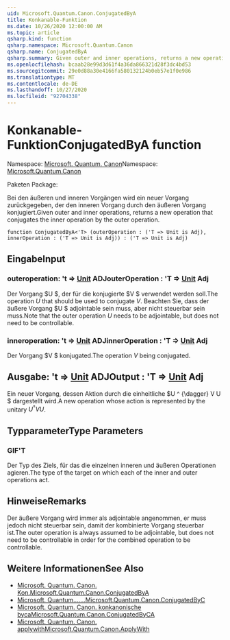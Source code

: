 ```yaml
---
uid: Microsoft.Quantum.Canon.ConjugatedByA
title: Konkanable-Funktion
ms.date: 10/26/2020 12:00:00 AM
ms.topic: article
qsharp.kind: function
qsharp.namespace: Microsoft.Quantum.Canon
qsharp.name: ConjugatedByA
qsharp.summary: Given outer and inner operations, returns a new operation that conjugates the inner operation by the outer operation.
ms.openlocfilehash: bcaab28e99d3d61f4a36da866321d28f3dc4bd53
ms.sourcegitcommit: 29e0d88a30e4166fa580132124b0eb57e1f0e986
ms.translationtype: MT
ms.contentlocale: de-DE
ms.lasthandoff: 10/27/2020
ms.locfileid: "92704338"
---
```

# <a name="conjugatedbya-function"></a><span data-ttu-id="74c72-102">Konkanable-Funktion</span><span class="sxs-lookup"><span data-stu-id="74c72-102">ConjugatedByA function</span></span>

<span data-ttu-id="74c72-103">Namespace: [Microsoft. Quantum. Canon](xref:Microsoft.Quantum.Canon)</span><span class="sxs-lookup"><span data-stu-id="74c72-103">Namespace: [Microsoft.Quantum.Canon](xref:Microsoft.Quantum.Canon)</span></span>

<span data-ttu-id="74c72-104">Paketen [](https://nuget.org/packages/)</span><span class="sxs-lookup"><span data-stu-id="74c72-104">Package: [](https://nuget.org/packages/)</span></span>


<span data-ttu-id="74c72-105">Bei den äußeren und inneren Vorgängen wird ein neuer Vorgang zurückgegeben, der den inneren Vorgang durch den äußeren Vorgang konjugiert.</span><span class="sxs-lookup"><span data-stu-id="74c72-105">Given outer and inner operations, returns a new operation that conjugates the inner operation by the outer operation.</span></span>

```qsharp
function ConjugatedByA<'T> (outerOperation : ('T => Unit is Adj), innerOperation : ('T => Unit is Adj)) : ('T => Unit is Adj)
```


## <a name="input"></a><span data-ttu-id="74c72-106">Eingabe</span><span class="sxs-lookup"><span data-stu-id="74c72-106">Input</span></span>

### <a name="outeroperation--t--unit-adj"></a><span data-ttu-id="74c72-107">outeroperation: 't => [Unit](xref:microsoft.quantum.lang-ref.unit) ADJ</span><span class="sxs-lookup"><span data-stu-id="74c72-107">outerOperation : 'T => [Unit](xref:microsoft.quantum.lang-ref.unit) Adj</span></span>

<span data-ttu-id="74c72-108">Der Vorgang $U $, der für die konjugierte $V $ verwendet werden soll.</span><span class="sxs-lookup"><span data-stu-id="74c72-108">The operation $U$ that should be used to conjugate $V$.</span></span> <span data-ttu-id="74c72-109">Beachten Sie, dass der äußere Vorgang $U $ adjointable sein muss, aber nicht steuerbar sein muss.</span><span class="sxs-lookup"><span data-stu-id="74c72-109">Note that the outer operation $U$ needs to be adjointable, but does not need to be controllable.</span></span>


### <a name="inneroperation--t--unit-adj"></a><span data-ttu-id="74c72-110">inneroperation: 't => [Unit](xref:microsoft.quantum.lang-ref.unit) ADJ</span><span class="sxs-lookup"><span data-stu-id="74c72-110">innerOperation : 'T => [Unit](xref:microsoft.quantum.lang-ref.unit) Adj</span></span>

<span data-ttu-id="74c72-111">Der Vorgang $V $ konjugated.</span><span class="sxs-lookup"><span data-stu-id="74c72-111">The operation $V$ being conjugated.</span></span>



## <a name="output--t--unit-adj"></a><span data-ttu-id="74c72-112">Ausgabe: 't => [Unit](xref:microsoft.quantum.lang-ref.unit) ADJ</span><span class="sxs-lookup"><span data-stu-id="74c72-112">Output : 'T => [Unit](xref:microsoft.quantum.lang-ref.unit) Adj</span></span>

<span data-ttu-id="74c72-113">Ein neuer Vorgang, dessen Aktion durch die einheitliche $U ^ {\dagger} V U $ dargestellt wird.</span><span class="sxs-lookup"><span data-stu-id="74c72-113">A new operation whose action is represented by the unitary $U^{\dagger} V U$.</span></span>

## <a name="type-parameters"></a><span data-ttu-id="74c72-114">Typparameter</span><span class="sxs-lookup"><span data-stu-id="74c72-114">Type Parameters</span></span>

### <a name="t"></a><span data-ttu-id="74c72-115">GIF</span><span class="sxs-lookup"><span data-stu-id="74c72-115">'T</span></span>

<span data-ttu-id="74c72-116">Der Typ des Ziels, für das die einzelnen inneren und äußeren Operationen agieren.</span><span class="sxs-lookup"><span data-stu-id="74c72-116">The type of the target on which each of the inner and outer operations act.</span></span>

## <a name="remarks"></a><span data-ttu-id="74c72-117">Hinweise</span><span class="sxs-lookup"><span data-stu-id="74c72-117">Remarks</span></span>

<span data-ttu-id="74c72-118">Der äußere Vorgang wird immer als adjointable angenommen, er muss jedoch nicht steuerbar sein, damit der kombinierte Vorgang steuerbar ist.</span><span class="sxs-lookup"><span data-stu-id="74c72-118">The outer operation is always assumed to be adjointable, but does not need to be controllable in order for the combined operation to be controllable.</span></span>

## <a name="see-also"></a><span data-ttu-id="74c72-119">Weitere Informationen</span><span class="sxs-lookup"><span data-stu-id="74c72-119">See Also</span></span>

- [<span data-ttu-id="74c72-120">Microsoft. Quantum. Canon. Kon.</span><span class="sxs-lookup"><span data-stu-id="74c72-120">Microsoft.Quantum.Canon.ConjugatedByA</span></span>](xref:Microsoft.Quantum.Canon.ConjugatedByA)
- [<span data-ttu-id="74c72-121">Microsoft. Quantum.......</span><span class="sxs-lookup"><span data-stu-id="74c72-121">Microsoft.Quantum.Canon.ConjugatedByC</span></span>](xref:Microsoft.Quantum.Canon.ConjugatedByC)
- [<span data-ttu-id="74c72-122">Microsoft. Quantum. Canon. konkanonische byca</span><span class="sxs-lookup"><span data-stu-id="74c72-122">Microsoft.Quantum.Canon.ConjugatedByCA</span></span>](xref:Microsoft.Quantum.Canon.ConjugatedByCA)
- [<span data-ttu-id="74c72-123">Microsoft. Quantum. Canon. applywith</span><span class="sxs-lookup"><span data-stu-id="74c72-123">Microsoft.Quantum.Canon.ApplyWith</span></span>](xref:Microsoft.Quantum.Canon.ApplyWith)